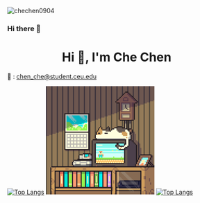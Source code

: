 <p align="left"> <img src="https://komarev.com/ghpvc/?username=chechen0904" alt="chechen0904" /> </p>

### Hi there 👋
<h1 align="center">Hi 👋, I'm Che Chen</h1>

:postbox: : chen_che@student.ceu.edu

<!--
**chechen0904/chechen0904** is a ✨ _special_ ✨ repository because its `README.md` (this file) appears on your GitHub profile.

Here are some ideas to get you started:

- 🔭 I’m currently working on ...
- 🌱 I’m currently learning ...
- 👯 I’m looking to collaborate on ...
- 🤔 I’m looking for help with ...
- 💬 Ask me about ...
- 📫 How to reach me: ...
- 😄 Pronouns: ...
- ⚡ Fun fact: ...
-->

[![Top Langs](https://github-readme-stats.vercel.app/api?username=chechen0904&show_icons=true&hide_title=true&hide_border=true)](https://github.com/chechen0904)
<img src="https://raw.githubusercontent.com/shuzijun/shuzijun/master/pc.gif" width = "250" height = "250" alt=""/>
[![Top Langs](https://github-readme-stats.vercel.app/api/top-langs/?username=chechen0904&layout=compact)](https://github.com/anuraghazra/github-readme-stats)
